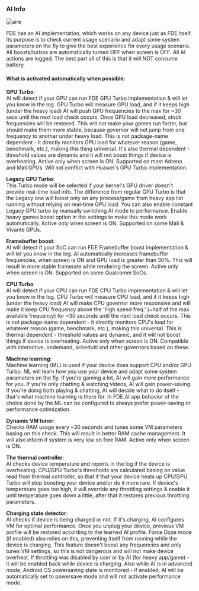 ### AI Info
![aire](https://github.com/feravolt/FDE.AI-docs/blob/master/aire.png?raw=true)

FDE has an AI implementation, which works on any device just as FDE itself. Its purpose is to check current usage scenario and adapt some system parameters on the fly to give the best experience for every usage scenario. All boosts/turbos are automatically turned OFF when screen is OFF. All AI actions are logged. The best part all of this is that it will NOT consume battery.

#### What is activated automatically when possible:

**GPU Turbo**:\
AI will detect if your GPU can run FDE GPU Turbo implementation & will let you know in the log. GPU Turbo will measure GPU load, and if it keeps high (under the heavy load) AI will push GPU frequencies to the max for ~30 secs until the next load check occurs. Once GPU load decreased, stock frequencies will be restored. This will not make your games run faster, but should make them more stable, because governor will not jump from one frequency to another under heavy load. This is not package-name dependent - it directly monitors GPU load for whatever reason (game, benchmark, etc.), making this thing universal. It's also thermal dependent - threshold values are dynamic and it will not boost things if device is overheating.
 Active only when screen is ON. Supported on most Adreno and Mali GPUs. Will not conflict with Huawei's GPU Turbo implementation.

**Legacy GPU Turbo**:\
This Turbo mode will be selected if your kernel's GPU driver doesn't provide real-time load info. The difference from regular GPU Turbo is that the Legacy one will boost only on any process/game from heavy app list running without relying on real-time GPU load. You can also enable constant Legacy GPU turbo by manually switching AI mode to performance.
Enable heavy games boost option in the settings to make this mode work automatically. Active only when screen is ON. Supported on some Mali & Vivante GPUs.

**Framebuffer boost**:\
AI will detect if your SoC can run FDE Framebuffer boost implementation & will let you know in the log. AI automatically increases framebuffer frequencies, when screen is ON and GPU load is greater than 30%. This will result in more stable framerate while rendering the screen.
Active only when screen is ON. Supported on some Qualcomm SoCs.

**CPU Turbo**:\
AI will detect if your CPU can run FDE CPU Turbo implementation & will let you know in the log. CPU Turbo will measure CPU load, and if it keeps high (under the heavy load) AI will make CPU governor more responsive and will make it keep CPU frequency above the 'high speed freq.' (~half of the max available frequency) for ~30 seconds until the next load check occurs. This is not package-name dependent - it directly monitors CPU's load for whatever reason (game, benchmark, etc.), making this universal. This is thermal dependent - threshold values are dynamic, and it will not boost things if device is overheating.
Active only when screen is ON. Compatible with interactive, ondemand, schedutil and other governors based on these.

**Machine learning**:\
Machine learning (ML) is used if your device does support CPU and/or GPU Turbo. ML will learn how you use your device and adapt some system parameters on the fly. If you're gaming a lot, AI will gain more performance for you. If you're only chatting & watching videos, AI will gain power-saving. If you're doing both playing & chatting, AI will decide what to do itself - that's what machine learning is there for. In FDE.AI app behavior of the choice done by the ML can be configured to always prefer power-saving or performance optimization.

**Dynamic VM tuner**:\
Checks RAM usage every ~30 seconds and tunes some VM parameters basing on this check. This will result in better RAM cache management. It will also inform if system is very low on free RAM.
Active only when screen is ON.

**The thermal controller**:\
AI checks device temperature and reports in the log if the device is overheating. CPU/GPU Turbo's thresholds are calculated basing on value read from thermal controller, so that if that your device heats up CPU/GPU Turbo will stop boosting your device and/or do it more rare. If device's temperature goes too high, it will override any throttling settings & enable it until temperature goes down a little, after that it restores previous throttling parameters.

**Charging state detector**:\
AI checks if device is being charged or not. If it's charging, AI configures VM for optimal performance. Once you unplug your device, previous VM profile will be restored according to the learned AI profile. Force Doze mode (if enabled) also relies on this, preventing itself from running while the device is charging. This feature doesn't boost any frequencies and only tunes VM settings, so this is not dangerous and will not make device overheat. If throttling was disabled by user or by AI (for heavy app/game) - it will be enabled back while device is charging. Also while AI is in advanced mode, Android OS powersaving state is monitored - if enabled, AI will be automatically set to powersave mode and will not activate performance mode.
